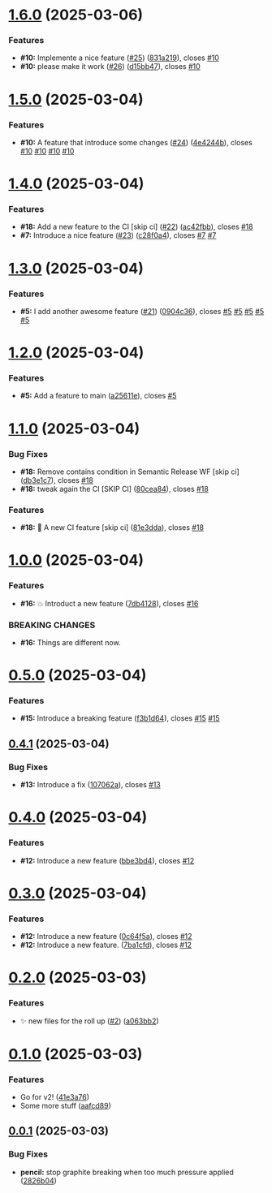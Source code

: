 # [1.6.0](https://github.com/SimonPistache/semantic-release-test/compare/v1.5.0...v1.6.0) (2025-03-06)


### Features

* **#10:** Implemente a nice feature ([#25](https://github.com/SimonPistache/semantic-release-test/issues/25)) ([831a219](https://github.com/SimonPistache/semantic-release-test/commit/831a219c923534c38cd081956181051f9526f3b8)), closes [#10](https://github.com/SimonPistache/semantic-release-test/issues/10)
* **#10:** please make it work ([#26](https://github.com/SimonPistache/semantic-release-test/issues/26)) ([d15bb47](https://github.com/SimonPistache/semantic-release-test/commit/d15bb47d6281e61f89efaba224a0ea7d18da14e6)), closes [#10](https://github.com/SimonPistache/semantic-release-test/issues/10)

# [1.5.0](https://github.com/SimonPistache/semantic-release-test/compare/v1.4.0...v1.5.0) (2025-03-04)


### Features

* **#10:** A feature that introduce some changes ([#24](https://github.com/SimonPistache/semantic-release-test/issues/24)) ([4e4244b](https://github.com/SimonPistache/semantic-release-test/commit/4e4244ba296b1bfb22d8bbf96aa3f9c9f17c4cf2)), closes [#10](https://github.com/SimonPistache/semantic-release-test/issues/10) [#10](https://github.com/SimonPistache/semantic-release-test/issues/10) [#10](https://github.com/SimonPistache/semantic-release-test/issues/10) [#10](https://github.com/SimonPistache/semantic-release-test/issues/10)

# [1.4.0](https://github.com/SimonPistache/semantic-release-test/compare/v1.3.0...v1.4.0) (2025-03-04)


### Features

* **#18:** Add a new feature to the CI [skip ci] ([#22](https://github.com/SimonPistache/semantic-release-test/issues/22)) ([ac42fbb](https://github.com/SimonPistache/semantic-release-test/commit/ac42fbbab8ff779aaef93bca494fc44afbdee632)), closes [#18](https://github.com/SimonPistache/semantic-release-test/issues/18)
* **#7:** Introduce a nice feature ([#23](https://github.com/SimonPistache/semantic-release-test/issues/23)) ([c28f0a4](https://github.com/SimonPistache/semantic-release-test/commit/c28f0a4891f39d3fa5dd5664ba35d4b0d06ed4aa)), closes [#7](https://github.com/SimonPistache/semantic-release-test/issues/7) [#7](https://github.com/SimonPistache/semantic-release-test/issues/7)

# [1.3.0](https://github.com/SimonPistache/semantic-release-test/compare/v1.2.0...v1.3.0) (2025-03-04)


### Features

* **#5:** I add another awesome feature ([#21](https://github.com/SimonPistache/semantic-release-test/issues/21)) ([0904c36](https://github.com/SimonPistache/semantic-release-test/commit/0904c36bcd1dd18ffcc65099e2276620f1ffbac0)), closes [#5](https://github.com/SimonPistache/semantic-release-test/issues/5) [#5](https://github.com/SimonPistache/semantic-release-test/issues/5) [#5](https://github.com/SimonPistache/semantic-release-test/issues/5) [#5](https://github.com/SimonPistache/semantic-release-test/issues/5) [#5](https://github.com/SimonPistache/semantic-release-test/issues/5)

# [1.2.0](https://github.com/SimonPistache/semantic-release-test/compare/v1.1.0...v1.2.0) (2025-03-04)


### Features

* **#5:** Add a feature to main ([a25611e](https://github.com/SimonPistache/semantic-release-test/commit/a25611e2cc00f4bed38101be4a3103bfbab9de7f)), closes [#5](https://github.com/SimonPistache/semantic-release-test/issues/5)

# [1.1.0](https://github.com/SimonPistache/semantic-release-test/compare/v1.0.0...v1.1.0) (2025-03-04)


### Bug Fixes

* **#18:** Remove contains condition in Semantic Release WF [skip ci] ([db3e1c7](https://github.com/SimonPistache/semantic-release-test/commit/db3e1c7d7d7b1a6d73bd427ed4a5d45a33211804)), closes [#18](https://github.com/SimonPistache/semantic-release-test/issues/18)
* **#18:** tweak again the CI [SKIP CI] ([80cea84](https://github.com/SimonPistache/semantic-release-test/commit/80cea84d5694f8007ea242151ec6efab5257eb2a)), closes [#18](https://github.com/SimonPistache/semantic-release-test/issues/18)


### Features

* **#18:** 👷 A new CI feature [skip ci] ([81e3dda](https://github.com/SimonPistache/semantic-release-test/commit/81e3ddab6bacc862c6fc30bafb9f7643cb8a4c44)), closes [#18](https://github.com/SimonPistache/semantic-release-test/issues/18)

# [1.0.0](https://github.com/SimonPistache/semantic-release-test/compare/v0.5.0...v1.0.0) (2025-03-04)


### Features

* **#16:** 💥 Introduct a new feature ([7db4128](https://github.com/SimonPistache/semantic-release-test/commit/7db4128abaa57dc3a01e3eeae05173021507f4e0)), closes [#16](https://github.com/SimonPistache/semantic-release-test/issues/16)


### BREAKING CHANGES

* **#16:** Things are different now.

# [0.5.0](https://github.com/SimonPistache/semantic-release-test/compare/v0.4.1...v0.5.0) (2025-03-04)


### Features

* **#15:** Introduce a breaking feature ([f3b1d64](https://github.com/SimonPistache/semantic-release-test/commit/f3b1d645311a345270ca45e6910e87dcc3980c2b)), closes [#15](https://github.com/SimonPistache/semantic-release-test/issues/15) [#15](https://github.com/SimonPistache/semantic-release-test/issues/15)

## [0.4.1](https://github.com/SimonPistache/semantic-release-test/compare/v0.4.0...v0.4.1) (2025-03-04)


### Bug Fixes

* **#13:** Introduce a fix ([107062a](https://github.com/SimonPistache/semantic-release-test/commit/107062aa9cb61a06469221ee750f6afd3f16a7a9)), closes [#13](https://github.com/SimonPistache/semantic-release-test/issues/13)

# [0.4.0](https://github.com/SimonPistache/semantic-release-test/compare/v0.3.0...v0.4.0) (2025-03-04)


### Features

* **#12:** Introduce a new feature ([bbe3bd4](https://github.com/SimonPistache/semantic-release-test/commit/bbe3bd46fccbc51388f4ee7f835cd792f77b34c7)), closes [#12](https://github.com/SimonPistache/semantic-release-test/issues/12)

# [0.3.0](https://github.com/SimonPistache/semantic-release-test/compare/v0.2.0...v0.3.0) (2025-03-04)


### Features

* **#12:** Introduce a new feature ([0c64f5a](https://github.com/SimonPistache/semantic-release-test/commit/0c64f5a4a5d3f55de9be16cd98b961f42d8ed822)), closes [#12](https://github.com/SimonPistache/semantic-release-test/issues/12)
* **#12:** Introduce a new feature. ([7ba1cfd](https://github.com/SimonPistache/semantic-release-test/commit/7ba1cfd4f3c3ecd31b13219260418289a0fb248b)), closes [#12](https://github.com/SimonPistache/semantic-release-test/issues/12)

# [0.2.0](https://github.com/SimonPistache/semantic-release-test/compare/v0.1.0...v0.2.0) (2025-03-03)


### Features

* ✨ new files for the roll up ([#2](https://github.com/SimonPistache/semantic-release-test/issues/2)) ([a063bb2](https://github.com/SimonPistache/semantic-release-test/commit/a063bb26ea3c5c7e2474e539ff71ba342732230e))

# [0.1.0](https://github.com/SimonPistache/semantic-release-test/compare/v0.0.1...v0.1.0) (2025-03-03)


### Features

* Go for v2! ([41e3a76](https://github.com/SimonPistache/semantic-release-test/commit/41e3a76d42e4ecf184487a408d004c69703b9c2f))
* Some more stuff ([aafcd89](https://github.com/SimonPistache/semantic-release-test/commit/aafcd8978639440b6bca8753cae236ac47ae66c9))

## [0.0.1](https://github.com/SimonPistache/semantic-release-test/compare/v0.0.0...v0.0.1) (2025-03-03)


### Bug Fixes

* **pencil:** stop graphite breaking when too much pressure applied ([2826b04](https://github.com/SimonPistache/semantic-release-test/commit/2826b0427ebfbfce41348bbdd25f2c67e5d91589))
